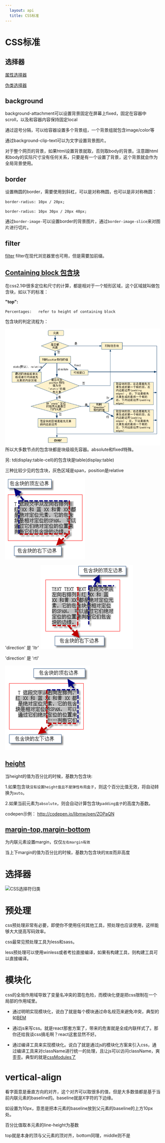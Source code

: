 ```yaml
---
  layout: api
  title: CSS标准
---
```

# CSS标准

## 选择器

[属性选择器](https://developer.mozilla.org/en-US/docs/Learn/CSS/Introduction_to_CSS/Attribute_selectors)

[伪类选择器](https://developer.mozilla.org/en-US/docs/Learn/CSS/Introduction_to_CSS/Pseudo-classes_and_pseudo-elements)

## background

background-attachment可以设置背景固定在屏幕上fixed，固定在容器中scroll，以及和容器内容保持固定local

通过逗号分隔，可以给容器设置多个背景组，一个背景组就包含image/color等

通过background-clip-text可以为文字设置背景图片。

对于整个网页的背景，如果html设置背景就取，否则取body的背景。注意跟html和body的实际尺寸没有任何关系，只要是有一个设置了背景，这个背景就会作为全局背景使用。

## border

设置椭圆的border，需要使用到斜杠，可以是对称椭圆，也可以是非对称椭圆：

`border-radius: 10px / 20px;`

`border-radius: 10px 30px / 20px 40px;`

通过`border-image-`可以设置border的背景图片，通过`border-image-slice`来对图片进行切片。

## filter

[filter](https://developer.mozilla.org/en-US/docs/Learn/CSS/Styling_boxes/Advanced_box_effects)
filter在现代浏览器里也可用，但是需要加前缀。







## [Containing block 包含块](http://www.w3.org/TR/CSS2/visuren.html#containing-block)

在css2.1中很多定位和尺寸的计算，都是相对于一个矩形区域，这个区域就叫做包含块，如以下的标准：

**"top":**

`Percentages:  	refer to height of containing block`

包含块的判定流程为：

![container block](css_containerblock.png) 
所以大多数节点的包含块都是块级祖先容器。absolute和fixed特殊。

另: td(display:table-cell)的包含块是table(display:table)

三种比较少见的包含块，灰色区域是span，position是relative

![container block](css_containerblock1.png)

'direction' 是 'ltr'
![container block](css_containerblock2.png)

'direction' 是 'rtl'

![container block](css_containerblock3.png)

## [height](http://www.w3.org/TR/CSS2/visudet.html#the-height-property)


当height的值为百分比的时候，基数为包含块:

1.如果包含块`没有设置height值且不是弹性布局盒子`，则这个百分比值无效，将自动转换为`auto`。

2.如果当前元素为`absolute`，则会自动计算包含块`padding盒子`的高度为基数。

codepen示例： <http://codepen.io/libmw/pen/ZOPaQN>

## [margin-top,margin-bottom](http://www.w3.org/TR/CSS2/box.html#margin-properties)

为内联元素设置margin，仅仅`左右margin有效`

当上下margin的值为百分比的时候，基数为包含块的`宽度`而非高度

# 选择器

![CSS选择符归类](http://ww2.sinaimg.cn/large/c5131475jw1ez3oi2e092j21h72e0wvu.jpg)

# 预处理

css预处理非常有必要，即使你不使用任何其他工具，预处理也应该使用，这样能够大大提高写码效率。

css最常见预处理工具为less和sass。

less预处理可以使用winless或者考拉直接编译，如果有构建工具，则构建工具可以直接编译。

# 模块化

css的全局作用域导致了变量名冲突的潜在危险，而模块化便是把css限制在一个局部的作用域里。

* 通过明明实现模块化，说白了就是每个模块通过命名规范来避免冲突，典型的如[BEM](http://getbem.com/)

* 通过js来写css。就是react那套方案了，带来的危害就是全成内联样式了。那你还给我谈css搞毛啊？react这套显然不好。

* 通过编译工具来实现模块化。说白了就是通过js的模块化方案来引入css，通过编译工具来对className进行统一的处理，且让js可以访问className，爽歪歪。典型的就是[cssModules了](https://github.com/css-modules/css-modules)

# vertical-align

看字面意是垂直方向的对齐，这个对齐可以取很多的值，但是大多数值都是基于当前内联元素的baseline的。baseline就是X字符的下边缘。

如设置为10px，意思是把本元素的baseline放到父元素的baseline的上方10px处。

百分比值取本元素的line-height为基数

top就是本身的顶与父元素的顶对齐，bottom同理，middle则不是